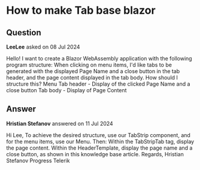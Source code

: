 # How to make Tab base blazor

## Question

**LeeLee** asked on 08 Jul 2024

Hello! I want to create a Blazor WebAssembly application with the following program structure:
When clicking on menu items, I'd like tabs to be generated with the displayed Page Name and a close button in the tab header, and the page content displayed in the tab body. How should I structure this? Menu Tab header - Display of the clicked Page Name and a close button Tab body - Display of Page Content

## Answer

**Hristian Stefanov** answered on 11 Jul 2024

Hi Lee, To achieve the desired structure, use our TabStrip component, and for the menu items, use our Menu. Then: Within the TabStripTab tag, display the page content. Within the HeaderTemplate, display the page name and a close button, as shown in this knowledge base article. Regards, Hristian Stefanov Progress Telerik
